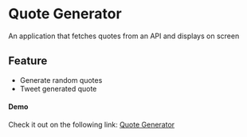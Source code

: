 # Quote Generator
An application that fetches quotes from an API and displays on screen

## Feature
- Generate random quotes
- Tweet generated quote

#### Demo
Check it out on the following link: [Quote Generator](https://cyrilakaluka.github.io/Quote-Generator/)
